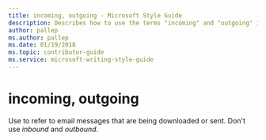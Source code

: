 ```yaml
---
title: incoming, outgoing - Microsoft Style Guide
description: Describes how to use the terms "incoming" and "outgoing" in Microsoft content.
author: pallep
ms.author: pallep
ms.date: 01/19/2018
ms.topic: contributor-guide
ms.service: microsoft-writing-style-guide
---
```


# incoming, outgoing

Use to refer to email messages that are being downloaded or sent. Don't use *inbound* and *outbound*.
